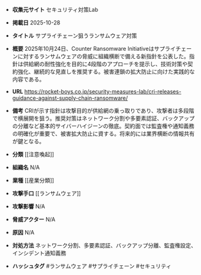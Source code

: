 - **収集元サイト**
セキュリティ対策Lab

- **掲載日**
2025-10-28

- **タイトル**
サプライチェーン狙うランサムウェア対策

- **概要**
2025年10月24日、Counter Ransomware Initiativeはサプライチェーンに対するランサムウェアの脅威に組織横断で備える新指針を公表した。指針は供給網の耐性強化を目的に4段階のアプローチを提示し、技術対策や契約強化、継続的な見直しを推奨する。被害連鎖の拡大防止に向けた実践的な内容である。

- **URL**
https://rocket-boys.co.jp/security-measures-lab/cri-releases-guidance-against-supply-chain-ransomware/

- **備考**
CRIが示す指針は攻撃目的が供給網の乗っ取りであり、攻撃者は多段階で横展開を狙う。推奨対策はネットワーク分割や多要素認証、バックアップの分離など基本的サイバーハイジーンの徹底。契約面では監査権や通知義務の明確化が重要で、被害拡大防止に資する。将来的には業界横断の情報共有が鍵となる。

- **分類**
[[注意喚起]]

- **組織名**
N/A

- **業種**
[[産業分類]]

- **攻撃手口**
[[ランサムウェア]]

- **攻撃影響**
N/A

- **脅威アクター**
N/A

- **原因**
N/A

- **対処方法**
ネットワーク分割、多要素認証、バックアップ分離、監査権設定、インシデント通知義務

- **ハッシュタグ**
#ランサムウェア #サプライチェーン #セキュリティ
